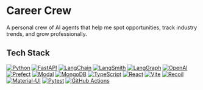 # Career Crew

A personal crew of AI agents that help me spot opportunities, track industry trends, and grow professionally.

## Tech Stack

[![Python](https://img.shields.io/badge/Python-3776AB?style=for-the-badge&logo=python&logoColor=white)](https://www.python.org/)
[![FastAPI](https://img.shields.io/badge/FastAPI-005571?style=for-the-badge&logo=fastapi&logoColor=white)](https://fastapi.tiangolo.com/)
[![LangChain](https://img.shields.io/badge/LangChain-2C8EBB?style=for-the-badge&logo=langchain&logoColor=white)](https://www.langchain.com/langchain)
[![LangSmith](https://img.shields.io/badge/LangSmith-2C8EBB?style=for-the-badge&logo=langchain&logoColor=white)](https://www.langchain.com/langsmith)
[![LangGraph](https://img.shields.io/badge/LangGraph-2C8EBB?style=for-the-badge&logo=langchain&logoColor=white)](https://www.langchain.com/langgraph)
[![OpenAI](https://img.shields.io/badge/OpenAI-412991?style=for-the-badge&logo=openai&logoColor=white)](https://openai.com/)
[![Prefect](https://img.shields.io/badge/Prefect-00A3E0?style=for-the-badge&logo=prefect&logoColor=white)](https://www.prefect.io/)
[![Modal](https://img.shields.io/badge/Modal-00A3E0?style=for-the-badge&logo=modal&logoColor=white)](https://modal.com/)
[![MongoDB](https://img.shields.io/badge/MongoDB-47A248?style=for-the-badge&logo=mongodb&logoColor=white)](https://www.mongodb.com/)
[![TypeScript](https://img.shields.io/badge/TypeScript-3178C6?style=for-the-badge&logo=typescript&logoColor=white)](https://www.typescriptlang.org/)
[![React](https://img.shields.io/badge/React-61DAFB?style=for-the-badge&logo=react&logoColor=black)](https://reactjs.org/)
[![Vite](https://img.shields.io/badge/Vite-646CFF?style=for-the-badge&logo=vite&logoColor=white)](https://vitejs.dev/)
[![Recoil](https://img.shields.io/badge/Recoil-00BFFF?style=for-the-badge&logo=react&logoColor=white)](https://recoiljs.org/)
[![Material-UI](https://img.shields.io/badge/MUI-007FFF?style=for-the-badge&logo=mui&logoColor=white)](https://mui.com/)
[![Pytest](https://img.shields.io/badge/Pytest-0A9B3D?style=for-the-badge&logo=pytest&logoColor=white)](https://pytest.org/)
[![GitHub Actions](https://img.shields.io/badge/GitHub%20Actions-2088FF?style=for-the-badge&logo=githubactions&logoColor=white)](https://github.com/features/actions)
